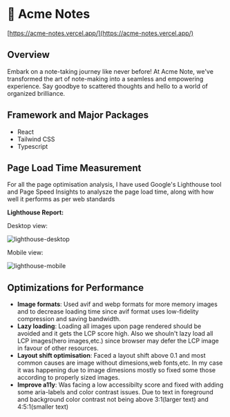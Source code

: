 # 📜 Acme Notes
[https://acme-notes.vercel.app/](https://acme-notes.vercel.app/)
## Overview

Embark on a note-taking journey like never before! At Acme Note, we've transformed the art of note-making into a seamless and empowering experience. Say goodbye to scattered thoughts and hello to a world of organized brilliance.

## Framework and Major Packages
- React
- Tailwind CSS
- Typescript

## Page Load Time Measurement
For all the page optimisation analysis, I have used Google's Lighthouse tool and Page Speed Insights to analysze the page load time, along with how well it performs as per web standards

**Lighthouse Report:**

Desktop view:

![lighthouse-desktop](https://github.com/rajprakash00/acme-notes/assets/42652941/89e7e779-92d0-4a69-9bc8-ce277aacf9b4)

Mobile view:

![lighthouse-mobile](https://github.com/rajprakash00/acme-notes/assets/42652941/5377c760-d22b-454c-a93b-02f43a02176c)


## Optimizations for Performance
- **Image formats**: Used avif and webp formats for more memory images and to decrease loading time since avif format uses low-fidelity compression and saving bandwidth.
- **Lazy loading**: Loading all images upon page rendered should be avoided and it gets the LCP score high. Also we shouln't lazy load all LCP images(hero images,etc.) since browser may defer the LCP image in favour of other resources.
- **Layout shift optimisation**: Faced a layout shift above 0.1 and most common causes are image without dimesions,web fonts,etc. In my case it was happening due to image dimesions mostly so fixed some those according to properly sized images.
- **Improve a11y**: Was facing a low accessibilty score and fixed with adding some aria-labels and color contrast issues. Due to text in foreground and background color contrast not being above 3:1(larger text) and 4:5:1(smaller text)  

